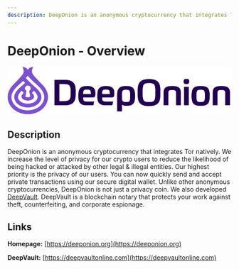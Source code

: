 ```yaml
---
description: DeepOnion is an anonymous cryptocurrency that integrates Tor natively.
---
```


# DeepOnion - Overview

![](.gitbook/assets/deeponion_logo.png)

## Description

DeepOnion is an anonymous cryptocurrency that integrates Tor natively. We increase the level of privacy for our crypto users to reduce the likelihood of being hacked or attacked by other legal & illegal entities. Our highest priority is the privacy of our users. You can now quickly send and accept private transactions using our secure digital wallet. Unlike other anonymous cryptocurrencies, DeepOnion is not just a privacy coin. We also developed [DeepVault](https://deeponion.org/#deepvault). DeepVault is a blockchain notary that protects your work against theft, counterfeiting, and corporate espionage.

## Links

**Homepage:** [https://deeponion.org](https://deeponion.org)

**DeepVault:** [https://deepvaultonline.com](https://deepvaultonline.com)




